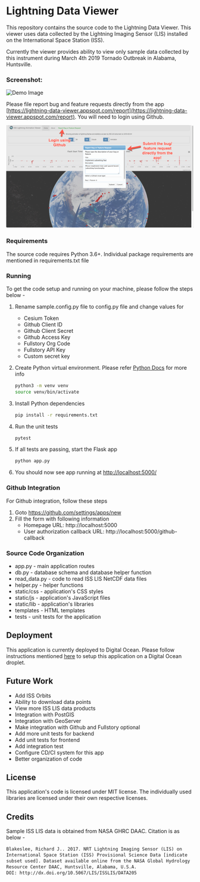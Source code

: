 # Lightning Data Viewer

This repository contains the source code to the Lightning Data Viewer. This viewer uses data collected by the Lightning Imaging Sensor (LIS) installed on the International Space Station (ISS).


Currently the viewer provides ability to view only sample data collected by this instrument during March 4th 2019 Tornado Outbreak in Alabama, Huntsville.

### Screenshot:

![Demo Image](static/images/demo/demo.gif)

Please file report bug and feature requests directly from the app [https://lightning-data-viewer.appspot.com/report](https://lightning-data-viewer.appspot.com/report). You will need to login using Github.

![Issue Submit](static/images/demo/bug-feature.png)

### Requirements
The source code requires Python 3.6+. Individual package requirements are mentioned in requirements.txt file

### Running

To get the code setup and running on your machine, please follow the steps below -

1. Rename sample.config.py file to config.py file and change values for
    - Cesium Token
    - Github Client ID
    - Github Client Secret
    - Github Access Key
    - Fullstory Org Code
    - Fullstory API Key
    - Custom secret key

2. Create Python virtual environment. Please refer [Python Docs](https://docs.python.org/3/library/venv.html) for more info
    ```bash
    python3 -m venv venv
    source venv/bin/activate
    ```
3. Install Python dependencies
    ```bash
    pip install -r requirements.txt
    ```

4. Run the unit tests
    ```bash
    pytest
    ```

5. If all tests are passing, start the Flask app
    ```bash
    python app.py
    ```

6. You should now see app running at [http://localhost:5000/](http://localhost:5000/)

### Github Integration
For Github integration, follow these steps

1. Goto https://github.com/settings/apps/new
2. Fill the form with following information
    - Homepage URL: http://localhost:5000
    - User authorization callback URL: http://localhost:5000/github-callback

### Source Code Organization
- app.py - main application routes 
- db.py - database schema and database helper function 
- read_data.py - code to read ISS LIS NetCDF data files
- helper.py - helper functions
- static/css - application's CSS styles
- static/js - application's JavaScript files
- static/lib - application's libraries
- templates - HTML templates
- tests - unit tests for the application

## Deployment
This application is currently deployed to Digital Ocean. Please follow instructions mentioned [here](https://www.digitalocean.com/community/tutorials/how-to-serve-flask-applications-with-uswgi-and-nginx-on-ubuntu-18-04) to setup this application on a Digital Ocean droplet.

## Future Work
- Add ISS Orbits
- Ability to download data points
- View more ISS LIS data products
- Integration with PostGIS
- Integration with GeoServer
- Make integration with Github and Fullstory optional
- Add more unit tests for backend
- Add unit tests for frontend 
- Add integration test
- Configure CD/CI system for this app
- Better organization of code

## License
This application's code is licensed under MIT license. The individually used libraries are licensed under their own respective licenses.

## Credits
Sample ISS LIS data is obtained from NASA GHRC DAAC. Citation is as below -
```
Blakeslee, Richard J.. 2017. NRT Lightning Imaging Sensor (LIS) on International Space Station (ISS) Provisional Science Data [indicate subset used]. Dataset available online from the NASA Global Hydrology Resource Center DAAC, Huntsville, Alabama, U.S.A. 
DOI: http://dx.doi.org/10.5067/LIS/ISSLIS/DATA205
```
